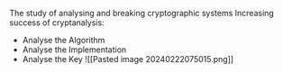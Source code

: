 The study of analysing and breaking cryptographic systems
Increasing success of cryptanalysis:
- Analyse the Algorithm
- Analyse the Implementation
- Analyse the Key
![[Pasted image 20240222075015.png]]